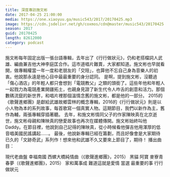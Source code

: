 ```yaml
---
title: 深度專訪施文彬
date: 2017-04-25 21:00:00
media: https://one.xiaoyuu.ga/music543/2017/20170425.mp3
image: https://cdn.jsdelivr.net/gh/coxmos/cdn@master/music543/20170425.jpg
season: 2017
guid: 20170425
length: 82612000
category: podcast
---
```


施文彬每年固定出版一張台語專輯，去年出了《行行做狀元》，仍和老搭檔詞人武雄、編曲兼吉他大神李庭匡合作。這市道唱片難賣，大家都知道。施文彬也早就看開，做專輯權當一年一度和老朋友的「交陪」，也算他不忘自己身為音樂人的初衷。他說那永遠是他心目中最最重要的身分認同。
是啊，提到施文彬，沒聽過「傷心酒店」的年輕人都只會想到「電競教父」之類的頭銜了。這些年他和年輕人一起戮力為電競產業開疆拓土，也親身見證了新生代令人咋舌的創意和活力。那個數碼流竄的新世界，和唱片裡那個溫情念舊的施文彬，都是他的一部分。
2015的《歌聲進鄉團》是獻給武雄故鄉雲林的概念專輯，2016的《行行做狀元》則是以小人物為本的系列故事，每首歌寫一個真實人物。這期節目，我們以新作為主，舊作為輔，兩張專輯穿插著聽。
去年，和施文彬情同父子的作家陳映真在北京逝世，施文彬母親和陳映真的戀愛故事也再次在媒體傳開。施文彬始終叫他Daddy。在節目裡，他說到自己記得的陳映真，從小時候看他彈吉他用渾厚的低音唱美國民謠講起……。
最後，他說新專輯已經在籌劃，而且好像會是大家期待已久的「文跡奇武」系列作！想來他和武雄不久又要來上節目了，期待！
播出曲目：

現代老曲盤
幸福南國
西螺大橋純情曲（《歌聲進鄉團》，2015）
黑貓
阿寶
麥寮青春夢（《歌聲進鄉團》，2015）
家和萬事成
難道這就是愛情
當選
最重要的事
行行做狀元
